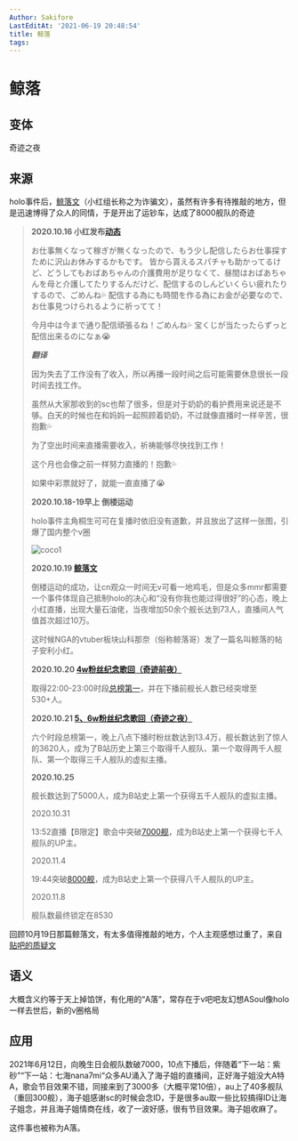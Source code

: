 ```yaml
---
Author: Sakifore
LastEditAt: '2021-06-19 20:48:54'
title: 鲸落
tags:
---
```

# 鲸落

## 变体

奇迹之夜 

## 来源

holo事件后，[鲸落文](http://nga.178.com/read.php?tid=23795707)（小红组长称之为诈骗文），虽然有许多有待推敲的地方，但是迅速博得了众人的同情，于是开出了运钞车，达成了8000舰队的奇迹

>**2020.10.16	小红发布[动态](https://t.bilibili.com/446583320688527014)**
>
>お仕事無くなって稼ぎが無くなったので、もう少し配信したらお仕事探すために沢山お休みするかもです。
>皆から貰えるスパチャも助かってるけど、どうしてもおばあちゃんの介護費用が足りなくて、昼間はおばあちゃんを母と介護してたりするんだけど、配信するのしんどいくらい疲れたりするので、ごめんね💦
>配信する為にも時間を作る為にお金が必要なので、お仕事見つけられるように祈ってて！
>
>今月中は今まで通り配信頑張るね！ごめんね💦
>宝くじが当たったらずっと配信出来るのになぁ😭
>
>***翻译***
>
>因为失去了工作没有了收入，所以再播一段时间之后可能需要休息很长一段时间去找工作。
>
>虽然从大家那收到的sc也帮了很多，但是对于奶奶的看护费用来说还是不够。白天的时候也在和妈妈一起照顾着奶奶，不过就像直播时一样辛苦，很抱歉💦
>
>为了空出时间来直播需要收入，祈祷能够尽快找到工作！
>
>这个月也会像之前一样努力直播的！抱歉💦
>
>如果中彩票就好了，就能一直直播了😭
>
>
>
>**2020.10.18-19早上	倒楼运动**
>
>holo事件主角桐生可可在复播时依旧没有道歉，并且放出了这样一张图，引爆了国内整个v圈
>
>![coco1](/img/pics/coco1.png)
>
>
>
>**2020.10.19	[鲸落文](http://nga.178.com/read.php?tid=23795707&rand=47)**
>
>倒楼运动的成功，让cn观众一时间无v可看一地鸡毛，但是众多mmr都需要一个事件体现自己抵制holo的决心和“没有你我也能过得很好”的心态，晚上小红直播，出现大量石油佬，当夜增加50余个舰长达到73人，直播间人气值首次超过10万。
>
>这时候NGA的vtuber板块山科那奈（俗称鲸落哥）发了一篇名叫鲸落的帖子安利小红。
>
>
>
>**2020.10.20 	[ 4w粉丝纪念歌回（奇迹前夜）](https://www.bilibili.com/video/BV1rD4y197CD)**
>
>取得22:00-23:00时段[总榜第一](https://t.bilibili.com/448379888328439813)，并在下播前舰长人数已经突增至530+人。
>
>
>
>**2020.10.21	[ 5、6w粉丝纪念歌回（奇迹之夜）](https://www.bilibili.com/video/BV1RK411A7Si)**
>
>六个时段总榜第一，晚上八点下播时粉丝数达到13.4万，舰长数达到了惊人的3620人，成为了B站历史上第三个取得千人舰队、第一个取得两千人舰队、第一个取得三千人舰队的虚拟主播。
>
>
>
>**2020.10.25**	
>
>舰长数达到了5000人，成为B站史上第一个获得五千人舰队的虚拟主播。
>
>2020.10.31
>
>13:52直播【B限定】歌会中突破[7000舰](https://t.bilibili.com/452196018307664486)，成为B站史上第一个获得七千人舰队的UP主。
>
>2020.11.4
>
>19:44突破[8000舰](https://t.bilibili.com/453772872607308390)，成为B站史上第一个获得八千人舰队的UP主。
>
>2020.11.8
>
>舰队数最终锁定在8530

回顾10月19日那篇鲸落文，有太多值得推敲的地方，个人主观感想过重了，来自[贴吧的质疑文](https://tieba.baidu.com/p/7247556434)



##  语义

大概含义约等于天上掉馅饼，有化用的“A落”，常存在于v吧吧友幻想ASoul像holo一样去世后，新的v圈格局



## 应用

2021年6月12日，向晚生日会舰队数破7000，10点下播后，伴随着“下一站：紫砂”“下一站：七海nana7mi“众多AU涌入了海子姐的直播间，正好海子姐没大A特A，歌会节目效果不错，同接来到了3000多（大概平常10倍），au上了40多舰队（重回300舰），海子姐感谢sc的时候会念ID，于是很多au取一些比较搞得ID让海子姐念，并且海子姐情商在线，收了一波好感，很有节目效果。海子姐收麻了。

这件事也被称为A落。
